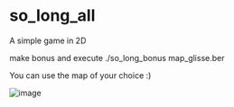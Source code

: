 # so_long_all

A simple game in 2D

make bonus
and execute ./so_long_bonus map_glisse.ber

You can use the map of your choice :)

![image](https://user-images.githubusercontent.com/98972278/181920766-618c93d0-bcb1-41f3-8801-7873ec252d1f.png)
